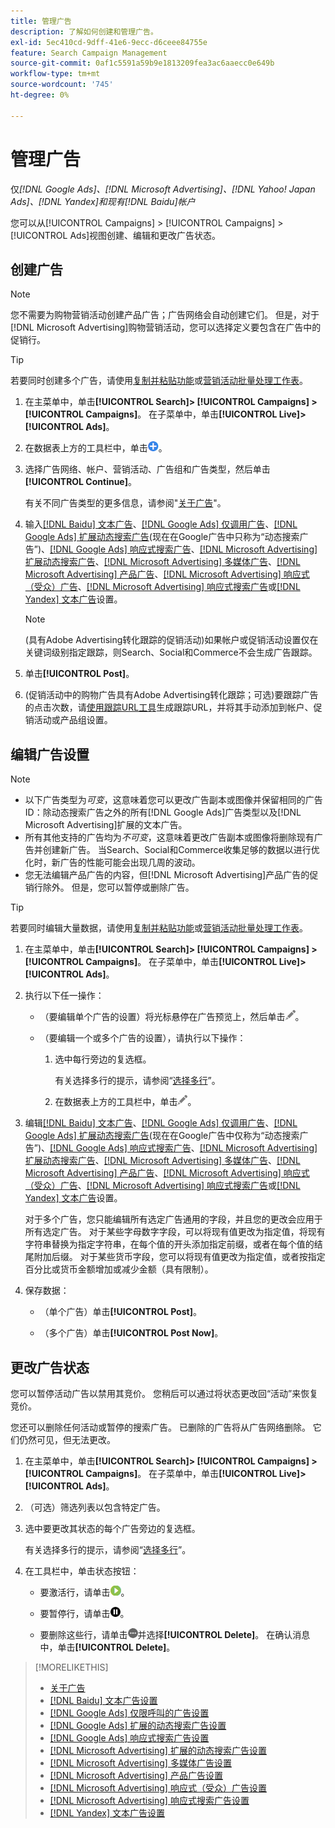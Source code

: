```yaml
---
title: 管理广告
description: 了解如何创建和管理广告。
exl-id: 5ec410cd-9dff-41e6-9ecc-d6ceee84755e
feature: Search Campaign Management
source-git-commit: 0af1c5591a59b9e1813209fea3ac6aaecc0e649b
workflow-type: tm+mt
source-wordcount: '745'
ht-degree: 0%

---
```


# 管理广告

仅&#x200B;*[!DNL Google Ads]、[!DNL Microsoft Advertising]、[!DNL Yahoo! Japan Ads]、[!DNL Yandex]和现有[!DNL Baidu]帐户*

您可以从[!UICONTROL Campaigns] > [!UICONTROL Campaigns] > [!UICONTROL Ads]视图创建、编辑和更改广告状态。

## 创建广告

>[!NOTE]
>
>您不需要为购物营销活动创建产品广告；广告网络会自动创建它们。 但是，对于[!DNL Microsoft Advertising]购物营销活动，您可以选择定义要包含在广告中的促销行。

>[!TIP]
>
>若要同时创建多个广告，请使用[复制并粘贴功能](/help/search-social-commerce/campaign-management/campaigns/copy-paste.md)或[营销活动批量处理工作表](/help/search-social-commerce/campaign-management/bulksheets/bulksheet-about.md)。

1. 在主菜单中，单击&#x200B;**[!UICONTROL Search]> [!UICONTROL Campaigns] >[!UICONTROL Campaigns]**。 在子菜单中，单击&#x200B;**[!UICONTROL Live]>[!UICONTROL Ads]**。

1. 在数据表上方的工具栏中，单击![创建](/help/search-social-commerce/assets/add.png "创建")。

1. 选择广告网络、帐户、营销活动、广告组和广告类型，然后单击&#x200B;**[!UICONTROL Continue]**。

   有关不同广告类型的更多信息，请参阅&quot;[关于广告](ad-about.md)&quot;。

1. 输入[[!DNL Baidu] 文本广告](ad-settings-baidu-text.md)、[[!DNL Google Ads] 仅调用广告](ad-settings-google-call.md)、[[!DNL Google Ads] 扩展动态搜索广告](ad-settings-google-dsa.md)(现在在Google广告中只称为“动态搜索广告”)、[[!DNL Google Ads] 响应式搜索广告](ad-settings-google-rsa.md)、[[!DNL Microsoft Advertising] 扩展动态搜索广告](ad-settings-microsoft-dsa.md)、[[!DNL Microsoft Advertising] 多媒体广告](ad-settings-microsoft-multimedia.md)、[[!DNL Microsoft Advertising] 产品广告](ad-settings-microsoft-product.md)、[[!DNL Microsoft Advertising] 响应式（受众）广告](ad-settings-microsoft-responsive.md)、[[!DNL Microsoft Advertising] 响应式搜索广告](ad-settings-microsoft-rsa.md)或[[!DNL Yandex] 文本广告](ad-settings-yandex-text.md)设置。

   >[!NOTE]
   >
   >(具有Adobe Advertising转化跟踪的促销活动)如果帐户或促销活动设置仅在关键词级别指定跟踪，则Search、Social和Commerce不会生成广告跟踪。

1. 单击&#x200B;**[!UICONTROL Post]**。

1. (促销活动中的购物广告具有Adobe Advertising转化跟踪；可选)要跟踪广告的点击次数，请[使用跟踪URL工具](/help/search-social-commerce/tools/click-tracking-url-generate.md)生成跟踪URL，并将其手动添加到帐户、促销活动或产品组设置。

## 编辑广告设置

>[!NOTE]
>
>* 以下广告类型为&#x200B;*可变*，这意味着您可以更改广告副本或图像并保留相同的广告ID：除动态搜索广告之外的所有[!DNL Google Ads]广告类型以及[!DNL Microsoft Advertising]扩展的文本广告。
>* 所有其他支持的广告均为&#x200B;*不可变*，这意味着更改广告副本或图像将删除现有广告并创建新广告。 当Search、Social和Commerce收集足够的数据以进行优化时，新广告的性能可能会出现几周的波动。
>* 您无法编辑产品广告的内容，但[!DNL Microsoft Advertising]产品广告的促销行除外。 但是，您可以暂停或删除广告。

>[!TIP]
>
>若要同时编辑大量数据，请使用[复制并粘贴功能](/help/search-social-commerce/campaign-management/campaigns/copy-paste.md)或[营销活动批量处理工作表](/help/search-social-commerce/campaign-management/bulksheets/bulksheet-about.md)。

1. 在主菜单中，单击&#x200B;**[!UICONTROL Search]> [!UICONTROL Campaigns] >[!UICONTROL Campaigns]**。 在子菜单中，单击&#x200B;**[!UICONTROL Live]>[!UICONTROL Ads]**。

1. 执行以下任一操作：

   * （要编辑单个广告的设置）将光标悬停在广告预览上，然后单击![编辑](/help/search-social-commerce/assets/edit.png "编辑")。

   * （要编辑一个或多个广告的设置），请执行以下操作：

      1. 选中每行旁边的复选框。

         有关选择多行的提示，请参阅“[选择多行](/help/search-social-commerce/common-tasks/navigation-editing-selection/multiple-rows-select.md)”。

      1. 在数据表上方的工具栏中，单击![编辑](/help/search-social-commerce/assets/edit.png "编辑")。

1. 编辑[[!DNL Baidu] 文本广告](ad-settings-baidu-text.md)、[[!DNL Google Ads] 仅调用广告](ad-settings-google-call.md)、[[!DNL Google Ads] 扩展动态搜索广告](ad-settings-google-dsa.md)(现在在Google广告中仅称为“动态搜索广告”)、[[!DNL Google Ads] 响应式搜索广告](ad-settings-google-rsa.md)、[[!DNL Microsoft Advertising] 扩展动态搜索广告](ad-settings-microsoft-dsa.md)、[[!DNL Microsoft Advertising] 多媒体广告](ad-settings-microsoft-multimedia.md)、[[!DNL Microsoft Advertising] 产品广告](ad-settings-microsoft-product.md)、[[!DNL Microsoft Advertising] 响应式（受众）广告](ad-settings-microsoft-responsive.md)、[[!DNL Microsoft Advertising] 响应式搜索广告](ad-settings-microsoft-rsa.md)或[[!DNL Yandex] 文本广告](ad-settings-yandex-text.md)设置。

   对于多个广告，您只能编辑所有选定广告通用的字段，并且您的更改会应用于所有选定广告。 对于某些字母数字字段，可以将现有值更改为指定值，将现有字符串替换为指定字符串，在每个值的开头添加指定前缀，或者在每个值的结尾附加后缀。 对于某些货币字段，您可以将现有值更改为指定值，或者按指定百分比或货币金额增加或减少金额（具有限制）。

1. 保存数据：

   * （单个广告）单击&#x200B;**[!UICONTROL Post]**。

   * （多个广告）单击&#x200B;**[!UICONTROL Post Now]**。

## 更改广告状态

您可以暂停活动广告以禁用其竞价。 您稍后可以通过将状态更改回“活动”来恢复竞价。

您还可以删除任何活动或暂停的搜索广告。 已删除的广告将从广告网络删除。 它们仍然可见，但无法更改。

1. 在主菜单中，单击&#x200B;**[!UICONTROL Search]> [!UICONTROL Campaigns] >[!UICONTROL Campaigns]**。 在子菜单中，单击&#x200B;**[!UICONTROL Live]>[!UICONTROL Ads]**。

1. （可选）筛选列表以包含特定广告。

1. 选中要更改其状态的每个广告旁边的复选框。

   有关选择多行的提示，请参阅“[选择多行](/help/search-social-commerce/common-tasks/navigation-editing-selection/multiple-rows-select.md)”。

1. 在工具栏中，单击状态按钮：

   * 要激活行，请单击![激活](/help/search-social-commerce/assets/activate.png "激活")。

   * 要暂停行，请单击![暂停](/help/search-social-commerce/assets/pause.png "暂停")。

   * 要删除这些行，请单击![更多](/help/search-social-commerce/assets/more.png "更多")并选择&#x200B;**[!UICONTROL Delete]**。 在确认消息中，单击&#x200B;**[!UICONTROL Delete]**。

>[!MORELIKETHIS]
>
>* [关于广告](ad-about.md)
>* [[!DNL Baidu] 文本广告设置](ad-settings-baidu-text.md)
>* [[!DNL Google Ads] 仅限呼叫的广告设置](ad-settings-google-call.md)
>* [[!DNL Google Ads] 扩展的动态搜索广告设置](ad-settings-google-dsa.md)
>* [[!DNL Google Ads] 响应式搜索广告设置](ad-settings-google-rsa.md)
>* [[!DNL Microsoft Advertising] 扩展的动态搜索广告设置](ad-settings-microsoft-dsa.md)
>* [[!DNL Microsoft Advertising] 多媒体广告设置](ad-settings-microsoft-multimedia.md)
>* [[!DNL Microsoft Advertising] 产品广告设置](ad-settings-microsoft-product.md)
>* [[!DNL Microsoft Advertising] 响应式（受众）广告设置](ad-settings-microsoft-responsive.md)
>* [[!DNL Microsoft Advertising] 响应式搜索广告设置](ad-settings-microsoft-rsa.md)
>* [[!DNL Yandex] 文本广告设置](ad-settings-yandex-text.md)

